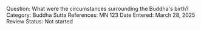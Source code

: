 Question: What were the circumstances surrounding the Buddha's birth?
Category: Buddha
Sutta References: MN 123
Date Entered: March 28, 2025
Review Status: Not started